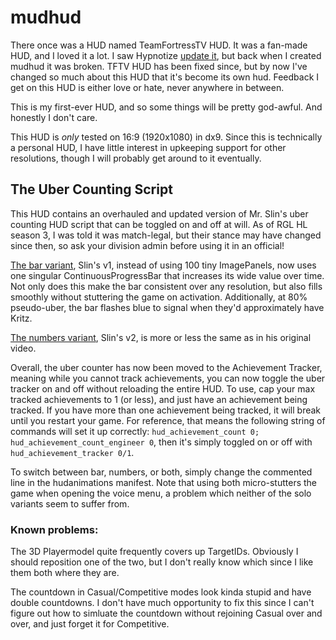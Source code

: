 # mudhud
There once was a HUD named TeamFortressTV HUD. It was a fan-made HUD, and I loved it a lot. I saw Hypnotize [update it](https://github.com/Hypnootize/TFTV-Hud), but back when I created mudhud it was broken. TFTV HUD has been fixed since, but by now I've changed so much about this HUD that it's become its own hud. Feedback I get on this HUD is either love or hate, never anywhere in between.

This is my first-ever HUD, and so some things will be pretty god-awful. And honestly I don't care.

This HUD is _only_ tested on 16:9 (1920x1080) in dx9. Since this is technically a personal HUD, I have little interest in upkeeping support for other resolutions, though I will probably get around to it eventually.

## The Uber Counting Script
This HUD contains an overhauled and updated version of Mr. Slin's uber counting HUD script that can be toggled on and off at will. As of RGL HL season 3, I was told it was match-legal, but their stance may have changed since then, so ask your division admin before using it in an official!

[The bar variant](https://www.youtube.com/watch?v=9S7CliHiMVY), Slin's v1, instead of using 100 tiny ImagePanels, now uses one singular ContinuousProgressBar that increases its wide value over time. Not only does this make the bar consistent over any resolution, but also fills smoothly without stuttering the game on activation. Additionally, at 80% pseudo-uber, the bar flashes blue to signal when they'd approximately have Kritz.

[The numbers variant](https://www.youtube.com/watch?v=ZGShMEhpUM8), Slin's v2, is more or less the same as in his original video.

Overall, the uber counter has now been moved to the Achievement Tracker, meaning while you cannot track achievements, you can now toggle the uber tracker on and off without reloading the entire HUD. To use, cap your max tracked achievements to 1 (or less), and just have an achievement being tracked. If you have more than one achievement being tracked, it will break until you restart your game. For reference, that means the following string of commands will set it up correctly: `hud_achievement_count 0; hud_achievement_count_engineer 0`, then it's simply toggled on or off with `hud_achievement_tracker 0/1`.

To switch between bar, numbers, or both, simply change the commented line in the hudanimations manifest. Note that using both micro-stutters the game when opening the voice menu, a problem which neither of the solo variants seem to suffer from.

### Known problems:
The 3D Playermodel quite frequently covers up TargetIDs. Obviously I should reposition one of the two, but I don't really know which since I like them both where they are.

The countdown in Casual/Competitive modes look kinda stupid and have double countdowns. I don't have much opportunity to fix this since I can't figure out how to simluate the countdown without rejoining Casual over and over, and just forget it for Competitive.
